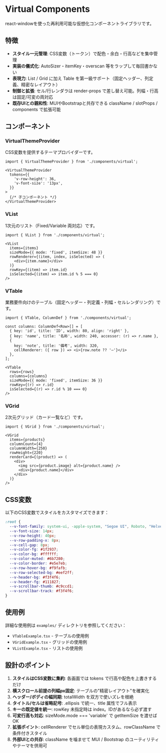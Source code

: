 # Virtual Components

react-windowを使った再利用可能な仮想化コンポーネントライブラリです。

## 特徴

- **スタイル一元管理**: CSS変数（トークン）で配色・余白・行高などを集中管理
- **実装の儀式化**: AutoSizer・itemKey・overscan 等をラップして毎回書かない
- **表現力**: List / Grid に加え Table を第一級サポート（固定ヘッダー、列定義、精密なレイアウト）
- **制御と拡張**: セル/行レンダラは render-props で差し替え可能。列幅・行高は固定/可変の両対応
- **既存UIとの親和性**: MUIやBootstrapと共存できる className / slotProps / components で拡張可能

## コンポーネント

### VirtualThemeProvider

CSS変数を提供するテーマプロバイダーです。

```tsx
import { VirtualThemeProvider } from './components/virtual';

<VirtualThemeProvider
  tokens={{
    'v-row-height': 36,
    'v-font-size': '13px',
  }}
>
  {/* 子コンポーネント */}
</VirtualThemeProvider>
```

### VList

1次元のリスト（Fixed/Variable 両対応）です。

```tsx
import { VList } from './components/virtual';

<VList
  items={items}
  sizeMode={{ mode: 'fixed', itemSize: 48 }}
  rowRenderer={(item, index, isSelected) => (
    <div>{item.name}</div>
  )}
  rowKey={(item) => item.id}
  isSelected={(item) => item.id % 5 === 0}
/>
```

### VTable

業務要件向けのテーブル（固定ヘッダー・列定義・列幅・セルレンダリング）です。

```tsx
import { VTable, ColumnDef } from './components/virtual';

const columns: ColumnDef<Row>[] = [
  { key: 'id', title: 'ID', width: 80, align: 'right' },
  { key: 'name', title: '名称', width: 240, accessor: (r) => r.name },
  {
    key: 'note', title: '備考', width: 320,
    cellRenderer: ({ row }) => <i>{row.note ?? '—'}</i>
  },
];

<VTable
  rows={rows}
  columns={columns}
  sizeMode={{ mode: 'fixed', itemSize: 36 }}
  rowKey={(r) => r.id}
  isSelected={(r) => r.id % 10 === 0}
/>
```

### VGrid

2次元グリッド（カード一覧など）です。

```tsx
import { VGrid } from './components/virtual';

<VGrid
  items={products}
  columnCount={4}
  columnWidth={250}
  rowHeight={220}
  renderCard={(product) => (
    <div>
      <img src={product.image} alt={product.name} />
      <div>{product.name}</div>
    </div>
  )}
/>
```

## CSS変数

以下のCSS変数でスタイルをカスタマイズできます：

```css
:root {
  --v-font-family: system-ui, -apple-system, "Segoe UI", Roboto, "Helvetica Neue", Arial, "Noto Sans JP", "Hiragino Kaku Gothic ProN", "メイリオ", sans-serif;
  --v-font-size: 14px;
  --v-row-height: 40px;
  --v-row-padding-x: 8px;
  --v-cell-gap: 8px;
  --v-color-fg: #1f2937;
  --v-color-bg: #ffffff;
  --v-color-muted: #6b7280;
  --v-color-border: #e5e7eb;
  --v-row-hover-bg: #f9fafb;
  --v-row-selected-bg: #eef2ff;
  --v-header-bg: #f3f4f6;
  --v-header-fg: #111827;
  --v-scrollbar-thumb: #c9ccd1;
  --v-scrollbar-track: #f3f4f6;
}
```

## 使用例

詳細な使用例は `examples/` ディレクトリを参照してください：

- `VTableExample.tsx` - テーブルの使用例
- `VGridExample.tsx` - グリッドの使用例
- `VListExample.tsx` - リストの使用例

## 設計のポイント

1. **スタイルはCSS変数に集約**: 各画面では tokens で行高や配色を上書きするだけ
2. **横スクロール前提の列幅px固定**: テーブルの"精密レイアウト"を確実化
3. **ヘッダー/ボディの幅同期**: totalWidth を双方で使いズレを根絶
4. **タイトル/セルは省略記号**: .ellipsis で統一、title 属性でフル表示
5. **キーの既定値を統一**: rowKey 未指定時は index。IDがあるなら必ず渡す
6. **可変行高も対応**: sizeMode.mode === 'variable' で getItemSize を渡せばOK
7. **拡張ポイント**: cellRenderer でセル単位の表現カスタム、rowClassName で条件付きスタイル
8. **外部UIとの共存**: className を噛ませて MUI / Bootstrap のユーティリティやテーマを併用可
